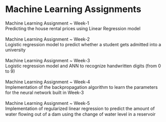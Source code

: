 # Machine Learning Assignments
Machine Learning Assignment ~ Week-1 <br />
Predicting the house rental prices using Linear Regression model<br /><br />
Machine Learning Assignment ~ Week-2 <br />
Logistic regression model to predict whether a student gets admitted into a university<br /><br />
Machine Learning Assignment ~ Week-3 <br />
Logistic regression model and ANN to recognize handwritten digits (from 0 to 9) <br /><br />
Machine Learning Assignment ~ Week-4 <br />
Implementation of the backpropagation algorithm to learn the parameters for the neural network built in Week-3<br /><br />
Machine Learning Assignment ~ Week-5 <br />
Implementation of regularized linear regression to predict the amount of water ﬂowing out of a dam using the change of water level in a reservoir<br /><br />
